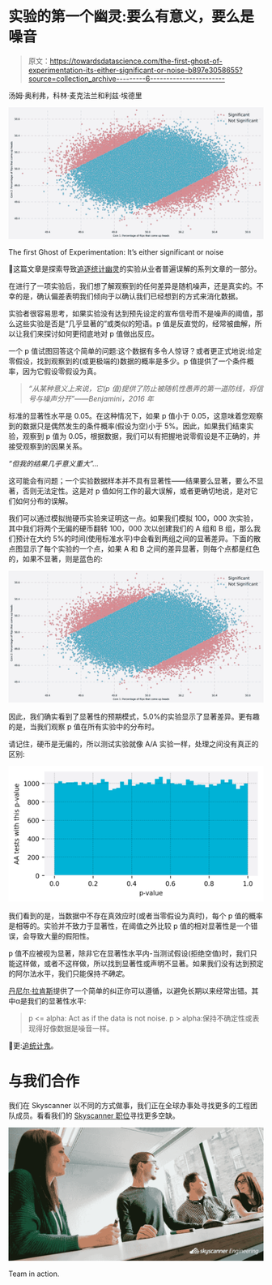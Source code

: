 # 实验的第一个幽灵:要么有意义，要么是噪音

> 原文：<https://towardsdatascience.com/the-first-ghost-of-experimentation-its-either-significant-or-noise-b897e3058655?source=collection_archive---------6----------------------->

汤姆·奥利弗，科林·麦克法兰和利兹·埃德里

![](img/e2ee1a513ba71a23a36d6a7f177f084f.png)

The first Ghost of Experimentation: It’s either significant or noise

👻这篇文章是探索导致[追逐统计幽灵](https://medium.com/@SkyscannerCodevoyagers/chasing-statistical-ghosts-in-experimentation-3f393323a1c1)的实验从业者普遍误解的系列文章的一部分。

在进行了一项实验后，我们想了解观察到的任何差异是随机噪声，还是真实的。不幸的是，确认偏差表明我们倾向于以确认我们已经想到的方式来消化数据。

实验者很容易思考，如果实验没有达到预先设定的宣布信号而不是噪声的阈值，那么这些实验是否是“几乎显著的”或类似的短语。p 值是反直觉的，经常被曲解，所以让我们来探讨如何更彻底地对 p 值做出反应。

一个 p 值试图回答这个简单的问题:这个数据有多令人惊讶？或者更正式地说:给定零假设，找到观察到的(或更极端的)数据的概率是多少。p 值提供了一个条件概率，因为它假设零假设为真。

> *“从某种意义上来说，它(p 值)提供了防止被随机性愚弄的第一道防线，将信号与噪声分开”——Benjamini，2016 年*

标准的显著性水平是 0.05。在这种情况下，如果 p 值小于 0.05，这意味着您观察到的数据只是偶然发生的条件概率(假设为空)小于 5%。因此，如果我们结束实验，观察到 p 值为 0.05，根据数据，我们可以有把握地说零假设是不正确的，并接受观察到的因果关系。

*“但我的结果几乎意义重大”…*

这可能会有问题；一个实验数据样本并不具有显著性——结果要么显著，要么不显著，否则无法定性。这是对 p 值如何工作的最大误解，或者更确切地说，是对它们如何分布的误解。

我们可以通过模拟抛硬币实验来证明这一点。如果我们模拟 100，000 次实验，其中我们将两个无偏的硬币翻转 100，000 次以创建我们的 A 组和 B 组，那么我们预计在大约 5%的时间(使用标准水平)中会看到两组之间的显著差异。下面的散点图显示了每个实验的一个点，如果 A 和 B 之间的差异显著，则每个点都是红色的，如果不显著，则是蓝色的:

![](img/e2ee1a513ba71a23a36d6a7f177f084f.png)

因此，我们确实看到了显著性的预期模式，5.0%的实验显示了显著差异。更有趣的是，当我们观察 p 值在所有实验中的分布时。

请记住，硬币是无偏的，所以测试实验就像 A/A 实验一样，处理之间没有真正的区别:

![](img/8692b8377d5caf5f37559949e14d5175.png)

我们看到的是，当数据中不存在真效应时(或者当零假设为真时)，每个 p 值的概率是相等的。实验并不致力于显著性，在阈值之外比较 p 值的相对显著性是一个错误，会导致大量的假阳性。

p 值不应被视为显著，除非它在显著性水平内-当测试假设(拒绝空值)时，我们只能这样做，或者不这样做，所以找到显著性或声明不显著。如果我们没有达到预定的阿尔法水平，我们只能保持*不确定*。

[丹尼尔·拉肯斯](https://www.coursera.org/learn/statistical-inferences)提供了一个简单的纠正你可以遵循，以避免长期以来经常出错。其中α是我们的显著性水平:

> p <= alpha: Act as if the data is not noise.
> p > alpha:保持不确定性或表现得好像数据是噪音一样。

👻更:[追统计鬼](https://medium.com/@SkyscannerCodevoyagers/chasing-statistical-ghosts-in-experimentation-3f393323a1c1)。

# 与我们合作

我们在 Skyscanner 以不同的方式做事，我们正在全球办事处寻找更多的工程团队成员。看看我们的 [Skyscanner 职位](https://www.skyscanner.net/jobs/)寻找更多空缺。

![](img/c517c62eae958fae598c7369642ca778.png)

Team in action.